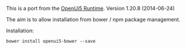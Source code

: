 This is a port from the [OpenUi5 Runtime](http://sap.github.io/openui5/download.html). 
Version 1.20.8 (2014-06-24)

The aim is to allow installation from bower / npm package management.

Installation:

```
bower install openui5-bower --save
```
